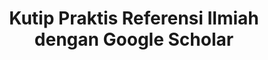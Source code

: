 ---
layout:   certificate
title:    "Kutip Praktis Referensi Ilmiah dengan Google Scholar"
slug:     fik01
category: seminar
issuer:   "Fakultas Industri Kreatif Universitas Telkom"
---